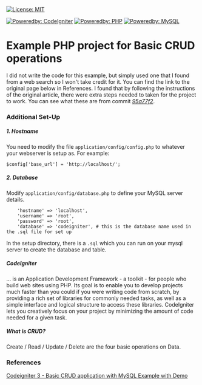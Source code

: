 [![License: MIT](https://img.shields.io/badge/License-MIT-yellow.svg?style=plastic)](https://opensource.org/licenses/MIT)

[![Poweredby: CodeIgniter](https://img.shields.io/badge/CodeIgniter-v3.1.10-lightgrey.svg?style=plastic&logo=codeigniter&logoColor=white&labelColor=orange)](https://codeigniter.com/) [![Poweredby: PHP](https://img.shields.io/badge/php-%3E=5.6-lightgrey.svg?style=plastic&logo=php&logoColor=white&labelColor=8892BF)](http://www.php.net/) [![Poweredby: MySQL](https://img.shields.io/badge/MySQL-%3E=5.7-lightgrey.svg?style=plastic&logo=mysql&logoColor=white&labelColor=0074a3)](https://www.mysql.com)

# Example PHP project for Basic CRUD operations
I did not write the code for this example, but simply used one that I found from a web search so I won't take credit for it. You can find the link to the original page below in References. I found that by following the instructions of the original article, there were extra steps needed to taken for the project to work. You can see what these are from commit [*95a77f2*](https://github.com/t12ung/ci3_crud_example/commit/95a77f228868434322757720c38c8545211886df).

### Additional Set-Up
##### 1. Hostname
You need to modify the file `application/config/config.php` to whatever your webserver is setup as. For example:

`$config['base_url'] = 'http://localhost/';`

##### 2. Database
Modify `application/config/database.php` to define your MySQL server details.

```
    'hostname' => 'localhost',
    'username' => 'root',
    'password' => 'root',
    'database' => 'codeigniter', # this is the database name used in the .sql file for set up
```

In the setup directory, there is a `.sql` which you can run on your mysql server to create the database and table.

##### CodeIgniter
... is an Application Development Framework - a toolkit - for people who build web sites using PHP. Its goal is to enable you to develop projects much faster than you could if you were writing code from scratch, by providing a rich set of libraries for commonly needed tasks, as well as a simple interface and logical structure to access these libraries. CodeIgniter lets you creatively focus on your project by minimizing the amount of code needed for a given task.

##### What is CRUD?
Create / Read / Update / Delete are the four basic operations on Data.

### References
<a href="https://itsolutionstuff.com/post/codeigniter-3-basic-crud-application-with-mysql-example-with-demoexample.html" target="_blank">Codeigniter 3 - Basic CRUD application with MySQL Example with Demo</a>

